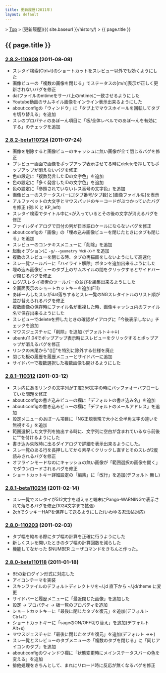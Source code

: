 ```yaml
---
title: 更新履歴(2011年)
layout: default
---
```


&gt; [Top](../) &gt; [更新履歴]({{ site.baseurl }}/history/) &gt; {{ page.title }}

## {{ page.title }}


<a name="2.8.2-110808"></a>
### [2.8.2-110808](https://github.com/JDimproved/JDim/compare/122e58e792...a7df368213) (2011-08-08)
- スレタイ検索(Ctrl+t)のショートカットをスレビュー以外でも効くようにした
- 画像ビューの「複数の画像を閉じる」でステータスの[m/n]表示が正しく更新されないバグを修正
- datファイルのmtimeをサーバ上のmtimeに一致させるようにした
- Youtube動画のサムネイル画像をインライン表示出来るようにした
- about:configの「ウィンドウ」に「タブ上でマウスホイールを回転してタブを切り替える」を追加
- スレのプロパティのあぼーん項目に「板/全体レベルでのあぼ〜んを有効にする」のチェックを追加


<a name="2.8.2-beta110724"></a>
### [2.8.2-beta110724](https://github.com/JDimproved/JDim/compare/2b40cc4b7e...122e58e792) (2011-07-24)
- 画像を削除すると画像ビューのキャッシュに無い画像が全て閉じるバグを修正
- プレビュー画面で画像をポップアップ表示させてる時にdeleteを押してもポップアップが消えないバグを修正
- 色の設定に「複数発言したIDの文字色」を追加
- 色の設定に「多く発言したIDの文字色」を追加
- 色の設定に「参照されていないレス番号の文字色」を追加
- 画像ビューのステータスバーに[タブ番号/タブ数]と[画像ファイル名]を表示
- アルファベットの大文字とマウスパッドのキーコードがぶつかっていたバグを修正 (例: K と KP_left)
- スレタイ検索でタイトル中に&lt;が入っているとその後の文字が消えるバグを修正
- ファイルダイアログで日付の列が日本語ロケールにならないバグを修正
- about:configの「画像」の「埋め込み画像ビューを閉じたときにタブも閉じる」を追加
- スレビューのコンテキスメニューに「削除」を追加
- 起動オプションに `-g/--geometry WxH-X+Y` を追加
- 複数のスレビューを閉じる時、タブの再描画をしないようにして高速化
- スレ一覧ツールバーに「ハイライト解除」ボタンを追加出来るようにした
- 埋め込み画像ビューのタブ上のサムネイルの間をクリックするとサイドバーが閉じるバグを修正
- ログ/スレタイ検索のツールバーの並びを編集出来るようにした
- 全画面表示のショートカットキーを追加(F11)
- あぼーんしたスレがdat落ちするとスレ一覧のNGスレタイトルのリスト順が並び替えられるバグを修正
- 複数画像の保存時にファイル名が重複した時、画像キャッシュ内のファイル名で保存出来るようにした
- スレビューでdeleteを押したときの確認ダイアログに「今後表示しない」チェックを追加
- マウスジェスチャに「削除」を追加 (デフォルト↓→↓)
- ubuntu11.04でポップアップ表示時にスレビューをクリックするとポップアップが消えるバグを修正
- リンクの末尾から&quot;()[]&quot;を特別に除外する仕様を廃止
- 閉じた板の履歴を履歴メニューとサイドバーに追加
- サイドバーで複数選択した複数画像も開けるようにした


<a name="2.8.1-110312"></a>
### [2.8.1-110312](https://github.com/JDimproved/JDim/compare/22e977fd5f...2b40cc4b7e) (2011-03-12)
- スレ内にあるリンクの文字列が丁度256文字の時にバッファオーバフローしていた問題を修正
- about:configの書き込みビューの欄に「デフォルトの書き込み名」を追加
- about:configの書き込みビューの欄に「デフォルトのメールアドレス」を追加
- 設定メニューのあぼーん項目に「NG正規表現で大小と全半角文字の違いを無視する」を追加
- 範囲選択した文字列を抽出する時に、文字列に空白が含まれているなら前後に""を付けるようにした
- 書き込み失敗時に出るダイアログで詳細を表示出来るようにした。
- スレ一覧のある行を長押ししてから素早くクリックし直すとそのスレが2度読みされるバグを修正
- オフラインモードなのにキャッシュの無い画像が「範囲選択の画像を開く」でダウンロードされるバグを修正
- ショートカットキー詳細設定の「編集」に「改行」を追加(デフォルト 無し)


<a name="2.8.1-beta110214"></a>
### [2.8.1-beta110214](https://github.com/JDimproved/JDim/compare/819fd49060...22e977fd5f) (2011-02-14)
- スレ一覧でスレタイが512文字を越えると端末にPango-WARNINGで表示されて落ちるバグを修正(1024文字まで拡張)
- 2chでクッキーHAPを保存して送るようにした(いわゆる忍法帖対応)


<a name="2.8.0-110203"></a>
### [2.8.0-110203](https://github.com/JDimproved/JDim/compare/e9f3eeb83e...819fd49060) (2011-02-03)
- タブ幅を縮める際にタブ幅の計算を正確に行うようにした
- 新しくスレを開いたときのタブ幅の計算回数を減らした
- 機能してなかった $NUMBER ユーザコマンドをきちんと作った。


<a name="2.8.0-beta110118"></a>
### [2.8.0-beta110118](https://github.com/JDimproved/JDim/compare/ba564b8d78...e9f3eeb83e) (2011-01-18)
- BEの新ログイン形式に対応した
- アイコンテーマを実装
- スキンファイルのデフォルトディレクトリを~/.jd 直下から ~/.jd/theme に変更
- サイドバーと履歴メニューに「最近閉じた画像」を追加した
- 設定 → プロパティ → 板一覧のプロパティを追加
- ショートカットキーに「最後に閉じたタブを復元」を追加(デフォルト Ctrl+T)
- ショートカットキーに「sageのON/OFF切り替え」を追加(デフォルト Alt+s)
- マウスジェスチャに「最後に閉じたタブを復元」を追加(デフォルト →←)
- スレ一覧とスレビューのタブメニューの「複数のタブを閉じる」に「同じアイコンのタブ」を追加
- about:configのウィンドウ欄に「状態変更時にメインステータスバーの色を変える」を追加
- 排他処理をきちんとして、まれにリロード時に反応が無くなるバグを修正
